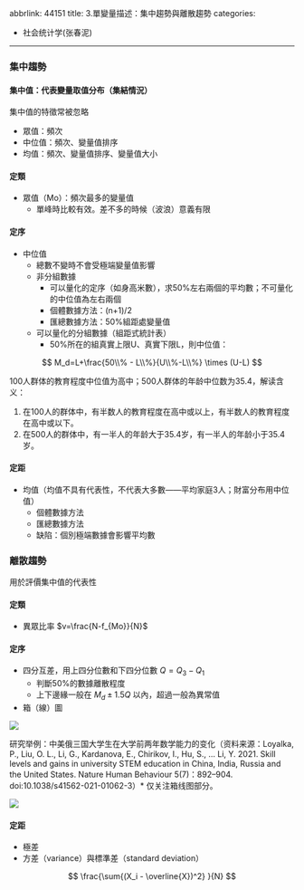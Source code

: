 abbrlink: 44151
title: 3.單變量描述：集中趨勢與離散趨勢
categories:
  - 社会统计学(张春泥)
---
### 集中趨勢

#### 集中值：代表變量取值分布（集結情況）

集中值的特徵常被忽略

- 眾值：頻次
- 中位值：頻次、變量值排序
- 均值：頻次、變量值排序、變量值大小

#### 定類

- 眾值（Mo）：頻次最多的變量值
	- 單峰時比較有效。差不多的時候（波浪）意義有限

#### 定序

- 中位值
	- 總數不變時不會受極端變量值影響
	- 非分組數據
		- 可以量化的定序（如身高米數），求50%左右兩個的平均數；不可量化的中位值為左右兩個
		- 個體數據方法：(n+1)/2
		- 匯總數據方法：50%組距處變量值
	- 可以量化的分組數據（組距式統計表）
		- 50%所在的組真實上限U、真實下限L，則中位值：

$$
M_d=L+\frac{50\\% - L\\%}{U\\%-L\\%} \times (U-L)
$$

100人群体的教育程度中位值为高中；500人群体的年龄中位数为35.4，解读含义：

1. 在100人的群体中，有半数人的教育程度在高中或以上，有半数人的教育程度在高中或以下。
2. 在500人的群体中，有一半人的年龄大于35.4岁，有一半人的年龄小于35.4岁。

####  定距

- 均值（均值不具有代表性，不代表大多數——平均家庭3人；財富分布用中位值）
	- 個體數據方法
	- 匯總數據方法
	- 缺陷：個別極端數據會影響平均數

### 離散趨勢

用於評價集中值的代表性

#### 定類

- 異眾比率 $v=\frac{N-f_{Mo}}{N}$

#### 定序

- 四分互差，用上四分位數和下四分位數 $Q=Q_3-Q_1$
	- 判斷50%的數據離散程度
	- 上下邊緣一般在 $M_d\pm 1.5Q$ 以內，超過一般為異常值
- 箱（線）圖

![](002.jpg)

研究举例：中美俄三国大学生在大学前两年数学能力的变化（资料来源：Loyalka, P., Liu, O. L., Li, G., Kardanova, E., Chirikov, I., Hu, S., … Li, Y. 2021. Skill levels and gains in university STEM education in China, India, Russia and the United States. Nature Human Behaviour 5(7)：892–904. doi:10.1038/s41562-021-01062-3）* 仅关注箱线图部分。

![](003.png)

#### 定距

- 極差
- 方差（variance）與標準差（standard deviation）

$$
\frac{\sum{(X_i - \overline{X})^2} }{N}
$$